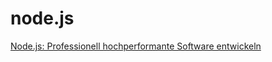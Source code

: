 # node.js
[Node.js: Professionell hochperformante Software entwickeln](http://winzingerprediger.github.io/node.js/)


